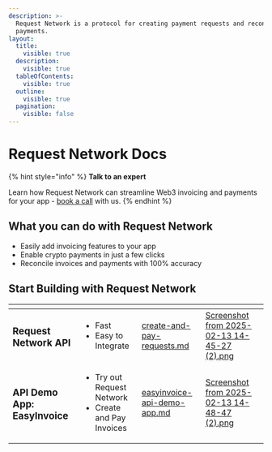 ```yaml
---
description: >-
  Request Network is a protocol for creating payment requests and reconciling
  payments.
layout:
  title:
    visible: true
  description:
    visible: true
  tableOfContents:
    visible: true
  outline:
    visible: true
  pagination:
    visible: false
---
```


# Request Network Docs

{% hint style="info" %}
**Talk to an expert**

Learn how Request Network can streamline Web3 invoicing and payments for your app - [book a call](https://calendly.com/mariana-rn/request-network-demo-docs) with us.
{% endhint %}

## What you can do with Request Network

* Easily add invoicing features to your app
* Enable crypto payments in just a few clicks
* Reconcile invoices and payments with 100% accuracy

## Start Building with Request Network

<table data-card-size="large" data-view="cards" data-full-width="false"><thead><tr><th></th><th></th><th data-hidden data-card-target data-type="content-ref"></th><th data-hidden data-card-cover data-type="files"></th></tr></thead><tbody><tr><td><h3><strong>Request Network API</strong></h3></td><td><ul><li>Fast</li><li>Easy to Integrate</li></ul></td><td><a href="request-network-api/create-and-pay-requests.md">create-and-pay-requests.md</a></td><td><a href=".gitbook/assets/Screenshot from 2025-02-13 14-45-27 (2).png">Screenshot from 2025-02-13 14-45-27 (2).png</a></td></tr><tr><td><h3>API Demo App: EasyInvoice</h3></td><td><ul><li>Try out Request Network</li><li>Create and Pay Invoices</li></ul></td><td><a href="request-network-api/easyinvoice-api-demo-app.md">easyinvoice-api-demo-app.md</a></td><td><a href=".gitbook/assets/Screenshot from 2025-02-13 14-48-47 (2).png">Screenshot from 2025-02-13 14-48-47 (2).png</a></td></tr></tbody></table>
